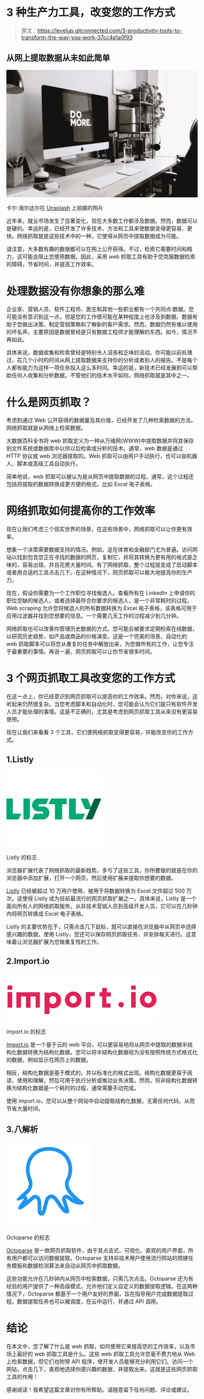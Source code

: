 # 3 种生产力工具，改变您的工作方式

> 原文：<https://levelup.gitconnected.com/3-productivity-tools-to-transform-the-way-you-work-37cc4a1a0f93>

## 从网上提取数据从未如此简单

![](img/6f1971d1e0917ab7b049d089036d4955.png)

卡尔·海尔达尔在 [Unsplash](https://unsplash.com?utm_source=medium&utm_medium=referral) 上拍摄的照片

近年来，就业市场发生了显著变化，现在大多数工作都涉及数据。然而，数据可以是硬的。幸运的是，已经开发了许多技术、方法和工具来使数据变得更容易、更快。网络抓取就是这些技术中的一种，它使得从网页中提取数据成为可能。

请注意，大多数有趣的数据都可以在网上公开获得。不过，检索它需要时间和精力，这可能会阻止您使用数据。因此，采用 web 抓取工具有助于您克服数据检索的障碍，节省时间，并提高工作效率。

# 处理数据没有你想象的那么难

企业家、营销人员、软件工程师、医生和其他一些职业都有一个共同点:数据。您可能没有意识到这一点，但是您的工作很可能在某种程度上也涉及到数据。数据有助于您做出决策、制定营销策略和了解新的客户需求。然而，数据仍然有难以使用的坏名声。主要原因是数据曾经是只有数据工程师才能理解的东西。如今，情况不再如此。

具体来说，数据收集和检索曾经是特别令人沮丧和乏味的活动。你可能以前处理过，花几个小时的时间从网上提取数据来支持你的分析或者别人的报告。不是每个人都有能力为这样一项任务投入这么多时间。幸运的是，新技术已经发展到可以帮助任何人收集和分析数据，不管他们的技术水平如何。网络抓取就是其中之一。

# 什么是网页抓取？

考虑到通过 Web 公开获得的数据量及其价值，已经开发了几种检索数据的方法。网络抓取就是从网络上检索数据。

大数据百科全书将 web 抓取定义为一种从万维网(WWW)中提取数据并将其保存到文件系统或数据库中以供以后检索或分析的技术。通常，web 数据是通过 HTTP 协议或 web 浏览器提取的。Web 抓取可以由用户手动执行，也可以由机器人、脚本或高级工具自动执行。

简单地说，web 抓取可以被认为是从网页中提取数据的过程。通常，这个过程还包括将提取的数据转换成更方便的格式，比如 Excel 电子表格。

# 网络抓取如何提高你的工作效率

现在让我们考虑三个现实世界的场景，在这些场景中，网络抓取可以让你更有效率。

想象一个决策需要数据支持的情况。例如，这在体育和金融部门尤为普遍。访问网站以找到包含您正在寻找的数据的网页，复制它，并将其转换为更有用的格式是乏味的，容易出错，并且花费大量时间。有了网络抓取，整个过程就变成了启动脚本或者用合适的工具点击几下。在这种情况下，网页抓取可以极大地提高你的生产力。

现在，假设你需要为一个工作职位寻找候选人。查看所有在 LinkedIn 上申请你的职位空缺的候选人，或者选择最符合你要求的候选人，是一个非常耗时的过程。Web scraping 允许您将候选人的所有数据转换为 Excel 电子表格，该表格可用于应用过滤器并找到您想要的信息。一个需要几天工作的过程减少到几分钟。

网络抓取也可以改善你管理历史数据的方式。您可能会被要求定期检索在线数据，以研究历史趋势，如产品或商品的价格演变。这是一个完美的场景，自动化的 web 抓取脚本可以将您从重复的任务中解放出来，为您做所有的工作，让您专注于最重要的事情。再说一遍，网页抓取可以让你节省很多时间。

# 3 个网页抓取工具改变您的工作方式

在这一点上，你已经意识到网页抓取可以提高你的工作效率。然而，对你来说，这听起来仍然很复杂。当您考虑脚本和自动化时，您可能会认为它们是只有软件开发人员才能处理的事情。这是不正确的，尤其是考虑到网页抓取工具从来没有更容易使用。

现在让我们来看看 3 个工具，它们使网络抓取变得更容易，并能改变你的工作方式。

## 1.Listly

![](img/97b0f6724753889c2f609024908a699f.png)

Listly 的标志

浏览器扩展代表了网络抓取的最新趋势。多亏了这些工具，你所要做的就是在你的浏览器中添加扩展，打开一个网页，然后使用扩展来提取你想要的数据。

[Listly](https://listly.io/) 已经被超过 10 万用户使用，被用于将数据转换为 Excel 文件超过 500 万次。这使得 Listly 成为目前最流行的网页抓取扩展之一。具体来说，Listly 是一个面向所有人的网络抓取服务，从非技术营销人员到高级开发人员，它可以在几秒钟内将网页转换成 Excel 电子表格。

Listly 的主要优势在于，只需点击几下鼠标，就可以直接在浏览器中从网页中选择感兴趣的数据。使用 Listly，您还可以保存网页抓取任务，并安排每天进行。这意味着让浏览器扩展为您做重复性的工作。

## 2.Import.io

![](img/dffcd11e98705f1432bbace94c349b8c.png)

import.io 的标志

[Import.io](https://www.import.io/) 是一个基于云的 web 平台，可以更容易地将从网页中提取的数据半结构化数据转换为结构化数据。您可以将半结构化数据视为没有按照传统方式格式化的数据，例如显示在网页上的数据。

相反，结构化数据是基于模式的，并以标准化的格式出现。结构化数据更易于阅读、使用和理解，然后可用于执行分析或推动业务决策。然而，将非结构化数据转换为结构化数据是一个耗时的过程，通常需要手动完成。

使用 import.io，您可以从整个网站中自动提取结构化数据，无需任何代码，从而节省大量时间。

## 3.八解析

![](img/0c2b48c7577cd182f89d0eb71ee0016c.png)

Octoparse 的标志

[Octoparse](https://www.octoparse.com/) 是一款网页抓取软件，由于其点击式、可视化、直观的用户界面，所有用户都可以访问数据提取。Octoparse 支持非技术用户使用流行网站的预建任务模板和数据检测算法来自动从网页中抓取数据。

这些功能允许在几秒钟内从网页中检索数据，只需几次点击。Octoparse 还为有经验的用户提供了一种高级模式，允许他们定义自定义的数据提取逻辑。在这两种情况下，Octoparse 都基于一个用户友好的界面，旨在指导用户完成数据提取过程。数据提取任务也可以被调度，在云中运行，并通过 API 调用。

# 结论

在本文中，您了解了什么是 web 抓取，如何使用它来提高您的工作效率，以及市场上最好的 web 抓取工具是什么。这些 web 抓取工具允许您毫不费力地从 Web 上检索数据，但它们也附带 API 程序，使开发人员能够充分利用它们。访问一个网站，点击几下，直观地选择你感兴趣的数据，并提取出来。这就是这些网页抓取工具的作用！

感谢阅读！我希望这篇文章对你有所帮助。请随意留下任何问题、评论或建议。